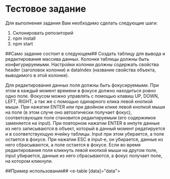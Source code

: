 # Тестовое задание #

Для выполнения задания Вам необходимо сделать следующие шаги:

1. Склонировать репозиторий
2. npm install
3. npm start

##Само задание состоит в следующем##
Создать таблицу для вывода и редактирования массива данных. 
Колонки таблицы должны быть конфигурируемыми. Настройки  колонки должны содержать свойства header (заголовок колонки) и dataIndex (название свойства объекта, выводимого в этой колонке).

Для редактирования данных поля должны быть фокусируемыми. При этом в каждый момент времени в фокусе должно находиться ровно одно поле. Фокусом можно управлять с помощью клавиш UP, DOWN, LEFT, RIGHT, а так же с помощью одинарного клика левой кнопкой мыши. При нажатии ENTER или при двойном клике левой кнопкой мыши на поле (в этом случе оно автоатически получает фокус), соответсвующее поле становится редактируемым (его содержимое заменяется на input). При повторном нажатии ENTER в инпуте данные из него записываются в объект, который в данный момент редатируется и в соответствующую ячейку таблицы. Input при этом убирается, а поле остается в фокусе. При нажатии ESC в input-е, он убирается, данные из него сбрасываются, а поле остается в фокусе. Если во время редактирования поля кликнуть левой кнопкой мыши на другом поле, input убирается, данные из него сбрасываются, а фокус получает поле, на котором кликнули.

##Пример использования##
    <e-table [data]="data">
        <e-col header="First Name" dataIndex="fistName"></e-col>
        <e-col header="Second Name" dataIndex="secondName"></e-col>
        <e-col header="Age" dataIndex="age"></e-col>
    </e-table>